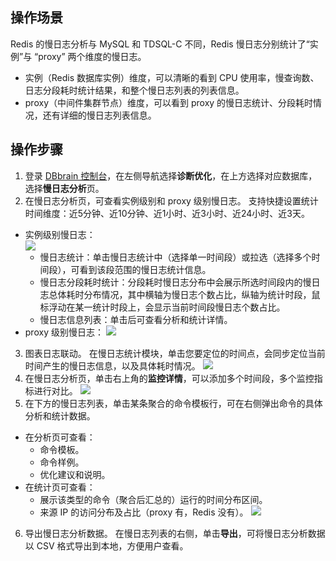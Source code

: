 ## 操作场景
Redis 的慢日志分析与 MySQL 和 TDSQL-C 不同，Redis 慢日志分别统计了“实例”与 “proxy” 两个维度的慢日志。
- 实例（Redis 数据库实例）维度，可以清晰的看到 CPU 使用率，慢查询数、日志分段耗时统计结果，和整个慢日志列表的列表信息。
- proxy（中间件集群节点）维度，可以看到 proxy 的慢日志统计、分段耗时情况，还有详细的慢日志列表信息。

## 操作步骤
1. 登录 [DBbrain 控制台](https://console.cloud.tencent.com/dbbrain)，在左侧导航选择**诊断优化**，在上方选择对应数据库，选择**慢日志分析**页。
2. 在慢日志分析页，可查看实例级别和 proxy 级别慢日志。
   支持快捷设置统计时间维度：近5分钟、近10分钟、近1小时、近3小时、近24小时、近3天。
 - 实例级别慢日志：   
![](https://qcloudimg.tencent-cloud.cn/raw/ad8c06a0107aec7fd283392feb04ce7f.png)
   - 慢日志统计：单击慢日志统计中（选择单一时间段）或拉选（选择多个时间段），可看到该段范围的慢日志统计信息。
   - 慢日志分段耗时统计：分段耗时慢日志分布中会展示所选时间段内的慢日志总体耗时分布情况，其中横轴为慢日志个数占比，纵轴为统计时段，鼠标浮动在某一统计时段上，会显示当前时间段慢日志个数占比。
   - 慢日志信息列表：单击后可查看分析和统计详情。 
 - proxy 级别慢日志：
![](https://qcloudimg.tencent-cloud.cn/raw/846485ad380447aec0d10131cd7e52c3.png)
3. 图表日志联动。
在慢日志统计模块，单击您要定位的时间点，会同步定位当前时间产生的慢日志信息，以及具体耗时情况。
![](https://main.qcloudimg.com/raw/8d0596fc23190dffd3371d15a4c3374b.png)
4. 在慢日志分析页，单击右上角的**监控详情**，可以添加多个时间段，多个监控指标进行对比。
![](https://main.qcloudimg.com/raw/2c8b8f1be41ed82699aa8f1ef31f3124.png)
5. 在下方的慢日志列表，单击某条聚合的命令模板行，可在右侧弹出命令的具体分析和统计数据。
 - 在分析页可查看：
    - 命令模板。
    - 命令样例。
    - 优化建议和说明。
 - 在统计页可查看：
    - 展示该类型的命令（聚合后汇总的）运行的时间分布区间。
    - 来源 IP 的访问分布及占比（proxy 有，Redis 没有）。
![](https://main.qcloudimg.com/raw/c144821910a149ee51b807cc1f861627.png)
6. 导出慢日志分析数据。
   在慢日志列表的右侧，单击**导出**，可将慢日志分析数据以 CSV 格式导出到本地，方便用户查看。
   
   

